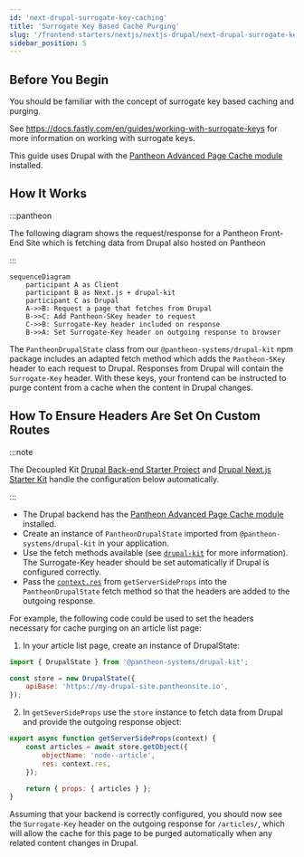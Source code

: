 ```yaml
---
id: 'next-drupal-surrogate-key-caching'
title: 'Surrogate Key Based Cache Purging'
slug: '/frontend-starters/nextjs/nextjs-drupal/next-drupal-surrogate-key-caching'
sidebar_position: 5
---
```


## Before You Begin

You should be familiar with the concept of surrogate key based caching and
purging.

See https://docs.fastly.com/en/guides/working-with-surrogate-keys for more
information on working with surrogate keys.

This guide uses Drupal with the
[Pantheon Advanced Page Cache module](https://www.drupal.org/project/pantheon_advanced_page_cache)
installed.

## How It Works

:::pantheon

The following diagram shows the request/response for a Pantheon Front-End Site
which is fetching data from Drupal also hosted on Pantheon

:::

```mermaid
sequenceDiagram
	participant A as Client
    participant B as Next.js + drupal-kit
    participant C as Drupal
    A->>B: Request a page that fetches from Drupal
    B->>C: Add Pantheon-SKey header to request
    C->>B: Surrogate-Key header included on response
    B->>A: Set Surrogate-Key header on outgoing response to browser
```

The `PantheonDrupalState` class from our `@pantheon-systems/drupal-kit` npm
package includes an adapted fetch method which adds the `Pantheon-SKey` header
to each request to Drupal. Responses from Drupal will contain the
`Surrogate-Key` header. With these keys, your frontend can be instructed to
purge content from a cache when the content in Drupal changes.

## How To Ensure Headers Are Set On Custom Routes

:::note

The Decoupled Kit
[Drupal Back-end Starter Project](../../../Backend%20Starters/Decoupled%20Drupal/creating-a-new-project.mdx)
and [Drupal Next.js Starter Kit](./intro.md) handle the configuration below
automatically.

:::

- The Drupal backend has the
  [Pantheon Advanced Page Cache module](https://www.drupal.org/project/pantheon_advanced_page_cache)
  installed.
- Create an instance of `PantheonDrupalState` imported from
  `@pantheon-systems/drupal-kit` in your application.
- Use the fetch methods available (see
  [`drupal-kit`](../../../Packages/drupal-kit/) for more information). The
  Surrogate-Key header should be set automatically if Drupal is configured
  correctly.
- Pass the
  [`context.res`](https://nextjs.org/docs/api-reference/data-fetching/get-server-side-props#context-parameter)
  from `getServerSideProps` into the `PantheonDrupalState` fetch method so that
  the headers are added to the outgoing response.

For example, the following code could be used to set the headers necessary for
cache purging on an article list page:

1. In your article list page, create an instance of DrupalState:

```js title="src/pages/articles/index.js"
import { DrupalState } from '@pantheon-systems/drupal-kit';

const store = new DrupalState({
	apiBase: 'https://my-drupal-site.pantheonsite.io',
});
```

2. In `getSeverSideProps` use the `store` instance to fetch data from Drupal and
   provide the outgoing response object:

```js title="src/pages/articles/index.js"
export async function getServerSideProps(context) {
	const articles = await store.getObject({
		objectName: 'node--article',
		res: context.res,
	});

	return { props: { articles } };
}
```

Assuming that your backend is correctly configured, you should now see the
`Surrogate-Key` header on the outgoing response for `/articles/`, which will
allow the cache for this page to be purged automatically when any related
content changes in Drupal.
